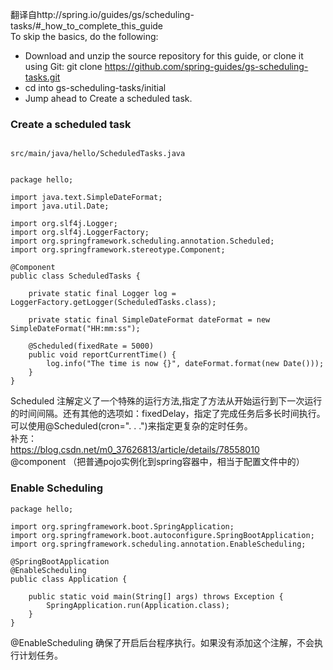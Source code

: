 翻译自http://spring.io/guides/gs/scheduling-tasks/#_how_to_complete_this_guide  
To skip the basics, do the following:  
- Download and unzip the source repository for this guide, or clone it using Git: git clone https://github.com/spring-guides/gs-scheduling-tasks.git  
- cd into gs-scheduling-tasks/initial  
- Jump ahead to Create a scheduled task. 

### Create a scheduled task
```

src/main/java/hello/ScheduledTasks.java


package hello;

import java.text.SimpleDateFormat;
import java.util.Date;

import org.slf4j.Logger;
import org.slf4j.LoggerFactory;
import org.springframework.scheduling.annotation.Scheduled;
import org.springframework.stereotype.Component;

@Component
public class ScheduledTasks {

    private static final Logger log = LoggerFactory.getLogger(ScheduledTasks.class);

    private static final SimpleDateFormat dateFormat = new SimpleDateFormat("HH:mm:ss");

    @Scheduled(fixedRate = 5000)
    public void reportCurrentTime() {
        log.info("The time is now {}", dateFormat.format(new Date()));
    }
}
```
Scheduled 注解定义了一个特殊的运行方法,指定了方法从开始运行到下一次运行的时间间隔。还有其他的选项如：fixedDelay，指定了完成任务后多长时间执行。可以使用@Scheduled(cron=". . .")来指定更复杂的定时任务。  
补充：  
https://blog.csdn.net/m0_37626813/article/details/78558010  
@component （把普通pojo实例化到spring容器中，相当于配置文件中的<bean id="" class=""/>）  
### Enable Scheduling
```
package hello;

import org.springframework.boot.SpringApplication;
import org.springframework.boot.autoconfigure.SpringBootApplication;
import org.springframework.scheduling.annotation.EnableScheduling;

@SpringBootApplication
@EnableScheduling
public class Application {

    public static void main(String[] args) throws Exception {
        SpringApplication.run(Application.class);
    }
}
```  
@EnableScheduling  确保了开启后台程序执行。如果没有添加这个注解，不会执行计划任务。  




